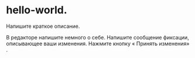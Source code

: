 # hello-world.
Напишите краткое описание.


В редакторе напишите немного о себе.
Напишите сообщение фиксации, описывающее ваши изменения.
Нажмите кнопку « Принять изменения» .



























